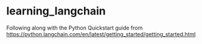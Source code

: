 # learning_langchain
Following along with the Python Quickstart guide from https://python.langchain.com/en/latest/getting_started/getting_started.html
